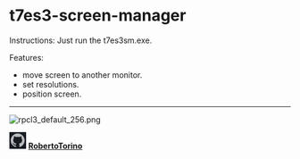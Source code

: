 # t7es3-screen-manager

Instructions:
Just run the t7es3sm.exe.

Features:
- move screen to another monitor.
- set resolutions.
- position screen.


---

![rpcl3_default_256.png](t7es3_media/rpcl3_default_256.png)

![github.png](images/github.png)
**[RobertoTorino](https://github.com/RobertoTorino)**     
